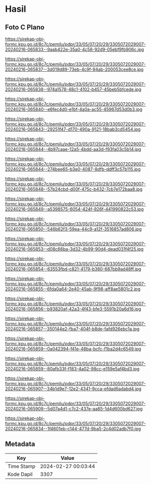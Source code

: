 # Hasil

## Foto C Plano

https://sirekap-obj-formc.kpu.go.id/8c7c/pemilu/pdpr/33/05/07/20/29/3305072029007-20240216-065833--9aab422e-35a0-4c58-92d9-05ebf9fb906c.jpg

https://sirekap-obj-formc.kpu.go.id/8c7c/pemilu/pdpr/33/05/07/20/29/3305072029007-20240216-065837--3d019d89-73eb-4c9f-94ab-200053cee8ce.jpg

https://sirekap-obj-formc.kpu.go.id/8c7c/pemilu/pdpr/33/05/07/20/29/3305072029007-20240216-065838--974a1578-48c1-4102-b457-45beb5bfcede.jpg

https://sirekap-obj-formc.kpu.go.id/8c7c/pemilu/pdpr/33/05/07/20/29/3305072029007-20240216-065840--e6fec4d0-e1bf-4a0a-ac55-45967d53d0b3.jpg

https://sirekap-obj-formc.kpu.go.id/8c7c/pemilu/pdpr/33/05/07/20/29/3305072029007-20240216-065843--29251f47-d170-490a-9121-18bab3cd5454.jpg

https://sirekap-obj-formc.kpu.go.id/8c7c/pemilu/pdpr/33/05/07/20/29/3305072029007-20240216-065844--4b97caae-12a5-4bdd-aa3d-f93fa03c5b14.jpg

https://sirekap-obj-formc.kpu.go.id/8c7c/pemilu/pdpr/33/05/07/20/29/3305072029007-20240216-065844--274bee65-b3e0-4087-8dfb-ddff3c57b115.jpg

https://sirekap-obj-formc.kpu.go.id/8c7c/pemilu/pdpr/33/05/07/20/29/3305072029007-20240216-065848--57b24cbd-d00f-475c-b432-7cb7e172baa8.jpg

https://sirekap-obj-formc.kpu.go.id/8c7c/pemilu/pdpr/33/05/07/20/29/3305072029007-20240216-065849--a5398575-6054-424f-926f-441990822c53.jpg

https://sirekap-obj-formc.kpu.go.id/8c7c/pemilu/pdpr/33/05/07/20/29/3305072029007-20240216-065850--546b62f3-59ea-44c9-a12f-3516857ad806.jpg

https://sirekap-obj-formc.kpu.go.id/8c7c/pemilu/pdpr/33/05/07/20/29/3305072029007-20240216-065853--d08c66ba-3d32-4b99-90d4-dead031f4f25.jpg

https://sirekap-obj-formc.kpu.go.id/8c7c/pemilu/pdpr/33/05/07/20/29/3305072029007-20240216-065854--63553fbd-c821-4179-b360-687bb9ad48ff.jpg

https://sirekap-obj-formc.kpu.go.id/8c7c/pemilu/pdpr/33/05/07/20/29/3305072029007-20240216-065855--6fda0a64-2e40-45ab-9f98-aff8ae5801c2.jpg

https://sirekap-obj-formc.kpu.go.id/8c7c/pemilu/pdpr/33/05/07/20/29/3305072029007-20240216-065856--b93820af-42a3-4f43-bfe3-5591b20a6d16.jpg

https://sirekap-obj-formc.kpu.go.id/8c7c/pemilu/pdpr/33/05/07/20/29/3305072029007-20240216-065857--350144e2-fba7-404f-b8de-fafd926ebc1a.jpg

https://sirekap-obj-formc.kpu.go.id/8c7c/pemilu/pdpr/33/05/07/20/29/3305072029007-20240216-065859--0a042394-f41e-48ba-bcfc-f1ba2d4c6549.jpg

https://sirekap-obj-formc.kpu.go.id/8c7c/pemilu/pdpr/33/05/07/20/29/3305072029007-20240216-065859--80afb33f-f183-4a02-98cc-e159e5af4bd3.jpg

https://sirekap-obj-formc.kpu.go.id/8c7c/pemilu/pdpr/33/05/07/20/29/3305072029007-20240216-065907--34b1d9e7-12e2-4341-9cca-efdad6adabd4.jpg

https://sirekap-obj-formc.kpu.go.id/8c7c/pemilu/pdpr/33/05/07/20/29/3305072029007-20240216-065909--5d07a4d1-c7c2-437e-aa85-1d4d600bd627.jpg

https://sirekap-obj-formc.kpu.go.id/8c7c/pemilu/pdpr/33/05/07/20/29/3305072029007-20240216-065834--1f4601eb-c144-477d-9ba5-2c4d02adb7f0.jpg


## Metadata

| Key        | Value               |
| ---------- | ------------------- |
| Time Stamp | 2024-02-27 00:03:44 |
| Kode Dapil | 3307                |



